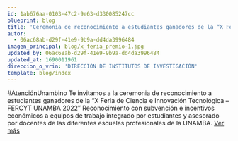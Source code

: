 ```yaml
---
id: 1ab676aa-0103-47c2-9e63-d330085247cc
blueprint: blog
title: 'Ceremonia de reconocimiento a estudiantes ganadores de la “X Feria de Ciencia e Innovación Tecnológica – FERCYT UNAMBA 2022″'
autor:
  - 06ac68ab-d29f-41e9-9b9a-dd4da3996484
imagen_principal: blog/x_feria_premio-1.jpg
updated_by: 06ac68ab-d29f-41e9-9b9a-dd4da3996484
updated_at: 1690011961
direccion_o_vrin: 'DIRECCIÓN DE INSTITUTOS DE INVESTIGACIÓN'
template: blog/index
---
```

#AtenciónUnambino Te invitamos a la ceremonia de reconocimiento a estudiantes ganadores de la “X Feria de Ciencia e Innovación Tecnológica – FERCYT UNAMBA 2022″ Reconocimiento con subvención e incentivos económicos a equipos de trabajo integrado por estudiantes y asesorado por docentes de las diferentes escuelas profesionales de la UNAMBA. [Ver más](https://vrin.unamba.edu.pe/eventos)